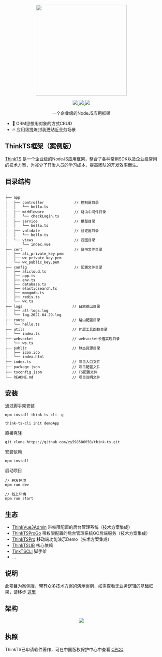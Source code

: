 <p align="center">
  <img width="300px" src="https://www.think-js.cn/icon.png">
</p>

<p align="center">
  <a href="http://www.think-ts.cn">
    <img src="https://img.shields.io/badge/npm-v1.0.0-blue">
  </a>
  <a href="http://www.think-ts.cn">
    <img src="https://img.shields.io/badge/downloads-110k/month-green">
  </a>
  <a href="http://www.think-ts.cn">
    <img src="https://codecov.io/gh/element-plus/element-plus/branch/dev/graph/badge.svg?token=BKSBO2GLZI"/>
  </a>
  <br>
</p>

<p align="center">一个企业级的NodeJS应用框架</p>

- 💪 ORM思想用对象的方式CRUD
- 🔥 应用级提炼封装更贴近业务场景

## ThinkTS框架（案例版）

[ThinkTS](https://www.think-ts.cn) 是一个企业级的NodeJS应用框架，整合了各种常用SDK以及企业级常用的技术方案，为减少了开发人员的学习成本，提高团队的开发效率而生。

## 目录结构

```
.
├── app
│   ├── controller              // 控制器目录
│   │   └── hello.ts
│   ├── middleware              // 路由中间件目录
│   │   └── checkLogin.ts
│   ├── service                 // 模型目录
│   │   └── hello.ts
│   ├── validate                // 验证器目录
│   │   └── hello.ts
│   └── views                   // 视图目录
│       └── index.vue
├── cert                        // 证书文件目录
│   ├── ali_private_key.pem
│   ├── wx_private_key.pem
│   └── wx_public_key.pem
├── config                      // 配置文件目录
│   ├── alicloud.ts
│   ├── app.ts
│   ├── env.ts
│   ├── database.ts
│   ├── elasticsearch.ts
│   ├── mongodb.ts
│   ├── redis.ts
│   └── wx.ts
├── logs                       // 日志输出目录
│   ├── all-logs.log
│   └── log.2021-04-29.log
├── route                      // 路由配置目录
│   └── hello.ts
├── utils                      // 扩展工具函数目录
│   └── index.ts
├── websocket                  // websocket长连实现目录
│   └── ws.ts
├── public                     // 静态资源目录
│   ├── icon.ico
│   └── index.html
├── index.ts                   // 项目入口文件
├── package.json               // 项目配置文件
├── tsconfig.json              // TS配置文件
└── README.md                  // 项目说明文件
```

## 安装

通过脚手架安装

```
npm install think-ts-cli -g

think-ts-cli init demoApp
```

直接克隆

```
git clone https://github.com/zy598586050/think-ts.git
```

安装依赖

```
npm install
```

启动项目

```
// 开发环境
npm run dev

// 线上环境
npm run start
```

## 生态

* [ThinkVue3Admin](https://github.com/zy598586050/think-vue3-admin) 带权限配置的后台管理系统（技术方案集成）
* [ThinkTSProGo](https://github.com/zy598586050/think-js-pro-go) 带权限配置的后台管理系统GO后端服务（技术方案集成）
* [ThinkTSPro](https://gitee.com/zhangyubk/think-ts-pro) 移动端功能演示Demo（技术方案集成）
* [ThinkTSLIB](https://www.npmjs.com/package/think-ts-lib) 核心依赖
* [TinkTSCLI](https://www.npmjs.com/package/think-ts-cli) 脚手架
* ...

## 说明

此项目为案例版，带有众多技术方案的演示案例，如需查看无业务逻辑的基础框架，请移步 [这里](https://github.com/zy598586050/think-ts)

## 架构
<p align="center">
  <img src="https://think-js.cn/framework.png">
</p>

## 执照

ThinkTS已申请软件著作，可在中国版权保护中心中查看
[CPCC](https://www.ccopyright.com.cn).
